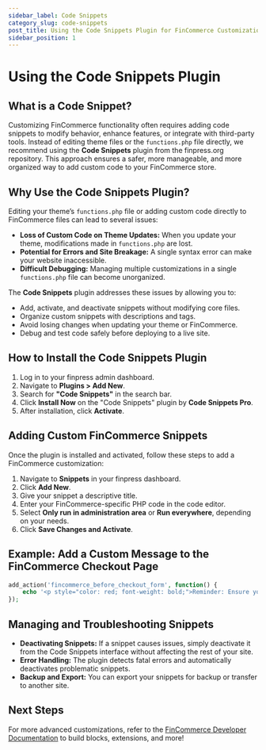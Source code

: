 ```yaml
---
sidebar_label: Code Snippets
category_slug: code-snippets
post_title: Using the Code Snippets Plugin for FinCommerce Customizations
sidebar_position: 1
---
```


# Using the Code Snippets Plugin

## What is a Code Snippet?  

Customizing FinCommerce functionality often requires adding code snippets to modify behavior, enhance features, or integrate with third-party tools. Instead of editing theme files or the `functions.php` file directly, we recommend using the **Code Snippets** plugin from the finpress.org repository. This approach ensures a safer, more manageable, and more organized way to add custom code to your FinCommerce store.  

## Why Use the Code Snippets Plugin?  

Editing your theme’s `functions.php` file or adding custom code directly to FinCommerce files can lead to several issues:  

- **Loss of Custom Code on Theme Updates:** When you update your theme, modifications made in `functions.php` are lost.  
- **Potential for Errors and Site Breakage:** A single syntax error can make your website inaccessible.  
- **Difficult Debugging:** Managing multiple customizations in a single `functions.php` file can become unorganized.  

The **Code Snippets** plugin addresses these issues by allowing you to:  

- Add, activate, and deactivate snippets without modifying core files.  
- Organize custom snippets with descriptions and tags.  
- Avoid losing changes when updating your theme or FinCommerce.  
- Debug and test code safely before deploying to a live site.  

## How to Install the Code Snippets Plugin  

1. Log in to your finpress admin dashboard.  
2. Navigate to **Plugins > Add New**.  
3. Search for **"Code Snippets"** in the search bar.  
4. Click **Install Now** on the "Code Snippets" plugin by **Code Snippets Pro**.  
5. After installation, click **Activate**.  

## Adding Custom FinCommerce Snippets  

Once the plugin is installed and activated, follow these steps to add a FinCommerce customization:  

1. Navigate to **Snippets** in your finpress dashboard.  
2. Click **Add New**.  
3. Give your snippet a descriptive title.  
4. Enter your FinCommerce-specific PHP code in the code editor.  
5. Select **Only run in administration area** or **Run everywhere**, depending on your needs.  
6. Click **Save Changes and Activate**.  

## Example: Add a Custom Message to the FinCommerce Checkout Page  

```php
add_action('fincommerce_before_checkout_form', function() {
    echo '<p style="color: red; font-weight: bold;">Reminder: Ensure your shipping address is correct before placing your order.</p>';
});
``` 

## Managing and Troubleshooting Snippets  

- **Deactivating Snippets:** If a snippet causes issues, simply deactivate it from the Code Snippets interface without affecting the rest of your site.  
- **Error Handling:** The plugin detects fatal errors and automatically deactivates problematic snippets.  
- **Backup and Export:** You can export your snippets for backup or transfer to another site.  

## Next Steps  

For more advanced customizations, refer to the [FinCommerce Developer Documentation](https://developer.fincommerce.com/) to build blocks, extensions, and more!  

